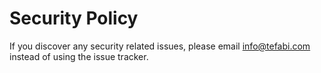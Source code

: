 # Security Policy

If you discover any security related issues, please email info@tefabi.com instead of using the issue tracker.
